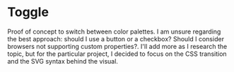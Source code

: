# Toggle

Proof of concept to switch between color palettes. I am unsure regarding the best approach: should I use a button or a checkbox? Should I consider browsers not supporting custom properties?. I'll add more as I research the topic, but for the particular project, I decided to focus on the CSS transition and the SVG syntax behind the visual.
